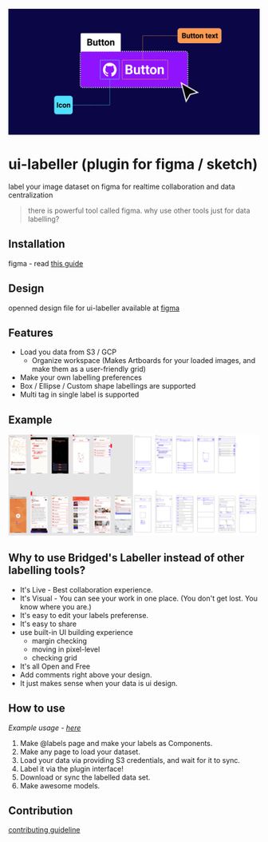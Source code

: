 

![](./branding/ui-labeller-branding-cover-1.png)

# ui-labeller (plugin for figma / sketch)

label your image dataset on figma for realtime collaboration and data centralization

> there is powerful tool called figma. why use other tools just for data labelling?

## Installation
figma - read [this guide](./figma/README.md)


## Design
openned design file for ui-labeller available at [figma](https://www.figma.com/file/U0gKxMTiLgk6uB08qeTzoa/ui-labeller-plugin?node-id=0%3A1)


## Features
- Load you data from S3 / GCP
    - Organize workspace (Makes Artboards for your loaded images, and make them as a user-friendly grid)
- Make your own labelling preferences
- Box / Ellipse / Custom shape labellings are supported
- Multi tag in single label is supported



## Example

![](./docs/example.png)




## Why to use Bridged's Labeller instead of other labelling tools?
- It's Live - Best collaboration experience.
- It's Visual - You can see your work in one place. (You don't get lost. You know where you are.)
- It's easy to edit your labels preferense.
- It's easy to share
- use built-in UI building experience
    - margin checking
    - moving in pixel-level
    - checking grid
- It's all Open and Free
- Add comments right above your design.
- It just makes sense when your data is ui design.



## How to use

*Example usage - [here](https://www.figma.com/file/01QCgPwNc7DLqmgNvVgJaF/?node-id=37%3A0)*

1. Make @labels page and make your labels as Components.
2. Make any page to load your dataset.
3. Load your data via providing S3 credentials, and wait for it to sync.
4. Label it via the plugin interface!
5. Download or sync the labelled data set.
6. Make awesome models.


## Contribution
[contributing guideline](https://github.com/bridgedxyz/contributing-and-license)
